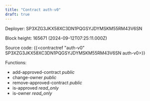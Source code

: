 ```yaml
---
title: "Contract auth-v0"
draft: true
---
```

Deployer: SP3XZG3JKX58XC3DN1PQGSYJDYMSKM55RM43V6SN


 



Block height: 165671 (2024-09-12T07:25:11.000Z)

Source code: {{<contractref "auth-v0" SP3XZG3JKX58XC3DN1PQGSYJDYMSKM55RM43V6SN auth-v0>}}

Functions:

* add-approved-contract _public_
* change-owner _public_
* remove-approved-contract _public_
* is-approved _read_only_
* is-owner _read_only_
